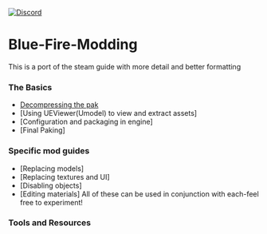 [![Discord](https://img.shields.io/discord/707647729043636276?color=%237289da&label=Join%20the%20blue%20fire%20discord%21&style=for-the-badge)](https://discord.gg/q4ydWSG)

# Blue-Fire-Modding
This is a port of the steam guide with more detail and better formatting

### The Basics
 - [Decompressing the pak](./Unpaking.md)
 - [Using UEViewer(Umodel) to view and extract assets]
 - [Configuration and packaging in engine]
 - [Final Paking]
 
### Specific mod guides
 - [Replacing models]
 - [Replacing textures and UI]
 - [Disabling objects]
 - [Editing materials]
  All of these can be used in conjunction with each-feel free to experiment!
  
### Tools and Resources
  
